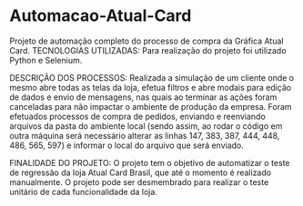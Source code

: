 # Automacao-Atual-Card
 Projeto de automação completo do processo de compra da Gráfica Atual Card.
TECNOLOGIAS UTILIZADAS:
 Para realização do projeto foi utilizado Python e Selenium.
 
 DESCRIÇÃO DOS PROCESSOS:
 Realizada a simulação de um cliente onde o mesmo abre todas as telas da loja, efetua filtros e abre modais para edição de dados e envio de mensagens, nas quais ao terminar as ações foram canceladas para não impactar o ambiente de produção da empresa.
 Foram efetuados processos de compra de pedidos, enviando e reenviando arquivos da pasta do ambiente local (sendo assim, ao rodar o código em outra máquina será necessário alterar as linhas 147, 383, 387, 444, 448, 486, 565, 597) e informar o local do arquivo que será enviado.
 
 FINALIDADE DO PROJETO:
 O projeto tem o objetivo de automatizar o teste de regressão da loja Atual Card Brasil, que até o momento é realizado manualmente.
 O projeto pode ser desmembrado para realizar o teste unitário de cada funcionalidade da loja.

